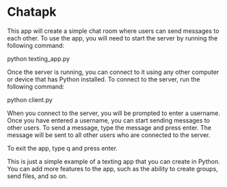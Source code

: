 # Chatapk

This app will create a simple chat room where users can send messages to each other. To use the app, you will need to start the server by running the following command:


python texting_app.py


Once the server is running, you can connect to it using any other computer or device that has Python installed. To connect to the server, run the following command:

python client.py


When you connect to the server, you will be prompted to enter a username. Once you have entered a username, you can start sending messages to other users. To send a message, type the message and press enter. The message will be sent to all other users who are connected to the server.

To exit the app, type q and press enter.

This is just a simple example of a texting app that you can create in Python. You can add more features to the app, such as the ability to create groups, send files, and so on.
